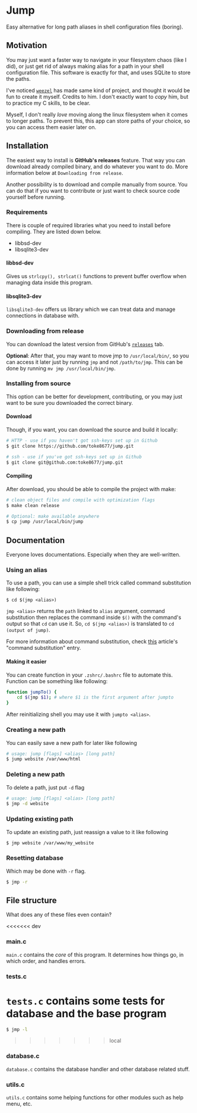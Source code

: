 # Jump 
Easy alternative for long path aliases in shell configuration files (boring).

## Motivation
You may just want a faster way to navigate in your filesystem chaos (like I did), or just get rid of always making alias for a path in your shell configuration file. This software is exactly for that, and uses SQLite to store the paths.

I've noticed [`weezel`](https://github.com/weezel) has made same kind of project, and thought it would be fun to create it myself.
Credits to him. 
I don't exactly want to *copy* him, but to practice my C skills, to be clear.

Myself, I don't really _love_ moving along the linux filesystem when it comes to longer paths.
To prevent this, this app can store paths of your choice, so you can access them easier later on.

## Installation 

The easiest way to install is __GitHub's releases__ feature. 
That way you can download already compiled binary, and do whatever you want to do. 
More information below at `Downloading from release`.

Another possibility is to download and compile manually from source. 
You can do that if you want to contribute or just want to check source code yourself before running. 

### Requirements

There is couple of required libraries what you need to install before compiling. They are listed down below.

- libbsd-dev
- libsqlite3-dev

#### libbsd-dev

Gives us `strlcpy(), strlcat()` functions to prevent buffer overflow when managing data inside this program.

#### libsqlite3-dev

`libsqlite3-dev` offers us library which we can treat data and manage connections in database with.

### Downloading from release

You can download the latest version from GitHub's [`releases`](https://github.com/toke8677/jump/releases) tab.

**Optional**: After that, you may want to move jmp to `/usr/local/bin/`, 
so you can access it later just by running `jmp` and not `/path/to/jmp`.
This can be done by running `mv jmp /usr/local/bin/jmp`.

### Installing from source
This option can be better for development, contributing, or you may just want to be sure you downloaded the correct binary. 

#### Download
Though, if you want, you can download the source and build it locally:

```sh
# HTTP - use if you haven't got ssh-keys set up in Github
$ git clone https://github.com/toke8677/jump.git

# ssh - use if you've got ssh-keys set up in Github
$ git clone git@github.com:toke8677/jump.git
```

#### Compiling
After download, you should be able to compile the project with make:

```sh
# clean object files and compile with optimization flags 
$ make clean release

# Optional: make available anywhere
$ cp jump /usr/local/bin/jump
```

## Documentation
Everyone loves documentations. Especially when they are well-written.

### Using an alias

To use a path, you can use a simple shell trick called command substitution like following:

```shell
$ cd $(jmp <alias>)
```

`jmp <alias>` returns the `path` linked to `alias` argument, command substitution then replaces the command inside `$()` with the command's output so that `cd` can use it.
So, `cd $(jmp <alias>)` is translated to `cd (output of jump)`.

For more information about command substitution, check [this](https://www.linuxjournal.com/article/7385) article's "command substitution" entry.

#### Making it easier

You can create function in your `.zshrc/.bashrc` file to automate this. Function can be something like following:

```sh
function jumpTo() {
	cd $(jmp $1); # where $1 is the first argument after jumpto
}
```

After reinitializing shell you may use it with `jumpto <alias>`.

### Creating a new path
You can easily save a new path for later like following

```sh
# usage: jump [flags] <alias> [long path] 
$ jump website /var/www/html 
```

### Deleting a new path
To delete a path, just put `-d` flag

```sh
# usage: jump [flags] <alias> [long path] 
$ jmp -d website
```

### Updating existing path
To update an existing path, just reassign a value to it like following

```sh
$ jmp website /var/www/my_website
```

### Resetting database

Which may be done with `-r` flag. 

```sh
$ jmp -r
```

## File structure

What does any of these files even contain?

<<<<<<< dev
### main.c
`main.c` contains the *core* of this program. It determines how things go, in which order, and handles errors.

### tests.c
`tests.c` contains some tests for database and the base program
=======
```sh
$ jmp -l
```
>>>>>>> local

### database.c
`database.c` contains the database handler and other database related stuff.

### utils.c
`utils.c` contains some helping functions for other modules such as help menu, etc.
